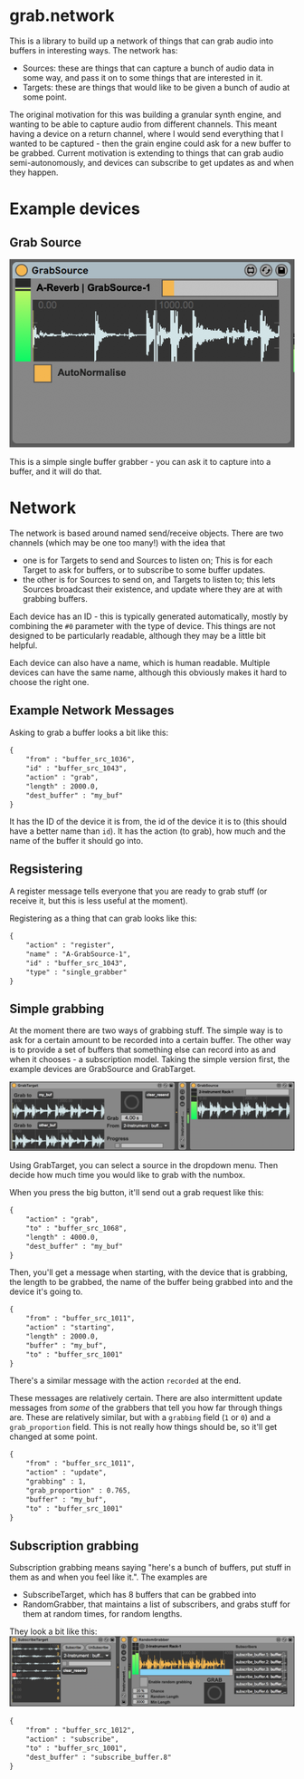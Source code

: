 # grab.network

This is a library to build up a network of things that can grab audio into buffers in interesting ways. The network has:
* Sources: these are things that can capture a bunch of audio data in some way, and pass it on to some things that are interested in it.
* Targets: these are things that would like to be given a bunch of audio at some point.

The original motivation for this was building a granular synth engine, and wanting to be able to capture audio from different channels. This meant having a device on a return channel, where I would send everything that I wanted to be captured - then the grain engine could ask for a new buffer to be grabbed. Current motivation is extending to things that can grab audio semi-autonomously, and devices can subscribe to get updates as and when they happen.


# Example devices

## Grab Source
![](GrabSource.png)

This is a simple single buffer grabber - you can ask it to capture into a buffer, and it will do that.

# Network
The network is based around named send/receive objects. There are two channels (which may be one too many!) with the idea that
* one is for Targets to send and Sources to listen on; This is for each Target to ask for buffers, or to subscribe to some buffer updates.
* the other is for Sources to send on, and Targets to listen to; this lets Sources broadcast their existence, and update where they are at with grabbing buffers.

Each device has an ID - this is typically generated automatically, mostly by combining the `#0` parameter with the type of device. This things are not designed to be particularly readable, although they may be a little bit helpful.

Each device can also have a name, which is human readable. Multiple devices can have the same name, although this obviously makes it hard to choose the right one.

## Example Network Messages

Asking to grab a buffer looks a bit like this:
```
{
	"from" : "buffer_src_1036",
	"id" : "buffer_src_1043",
	"action" : "grab",
	"length" : 2000.0,
	"dest_buffer" : "my_buf"
}
```
It has the ID of the device it is from, the id of the device it is to (this should have a better name than `id`). It has the action (to grab), how much and the name of the buffer it should go into.

## Regsistering

A register message tells everyone that you are ready to grab stuff (or receive it, but this is less useful at the moment).

Registering as a thing that can grab looks like this:
```
{
	"action" : "register",
	"name" : "A-GrabSource-1",
	"id" : "buffer_src_1043",
	"type" : "single_grabber"
}
```

## Simple grabbing

At the moment there are two ways of grabbing stuff. The simple way is to ask for a certain amount to be recorded into a certain buffer. The other way is to provide a set of buffers that something else can record into as and when it chooses - a subscription model.
Taking the simple version first, the example devices are GrabSource and GrabTarget.

![](SimpleGrabbing.png)

Using GrabTarget, you can select a source in the dropdown menu. Then decide how much time you would like to grab with the numbox.

When you press the big button, it'll send out a grab request like this:
```
{
	"action" : "grab",
	"to" : "buffer_src_1068",
	"length" : 4000.0,
	"dest_buffer" : "my_buf"
}
```

Then, you'll get a message when starting, with the device that is grabbing, the length to be grabbed, the name of the buffer being grabbed into and the device it's going to.
```
{
	"from" : "buffer_src_1011",
	"action" : "starting",
	"length" : 2000.0,
	"buffer" : "my_buf",
	"to" : "buffer_src_1001"
}
```
There's a similar message with the action `recorded` at the end.

These messages are relatively certain. There are also intermittent update messages from *some* of the grabbers that tell you how far through things are. These are relatively similar, but with a `grabbing` field (`1` or `0`) and a `grab_proportion` field. This is not really how things should be, so it'll get changed at some point.
```
{
	"from" : "buffer_src_1011",
	"action" : "update",
	"grabbing" : 1,
	"grab_proportion" : 0.765,
	"buffer" : "my_buf",
	"to" : "buffer_src_1001"
}
```

## Subscription grabbing

Subscription grabbing means saying "here's a bunch of buffers, put stuff in them as and when you feel like it.". The examples are
* SubscribeTarget, which has 8 buffers that can be grabbed into
* RandomGrabber, that maintains a list of subscribers, and grabs stuff for them at random times, for random lengths.

They look a bit like this:
![](SubscriptionGrabbing.png)

```
{
	"from" : "buffer_src_1012",
	"action" : "subscribe",
	"to" : "buffer_src_1001",
	"dest_buffer" : "subscribe_buffer.8"
}
```
